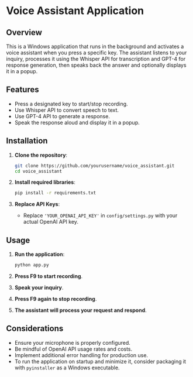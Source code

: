 # Voice Assistant Application

## Overview

This is a Windows application that runs in the background and activates a voice assistant when you press a specific key. The assistant listens to your inquiry, processes it using the Whisper API for transcription and GPT-4 for response generation, then speaks back the answer and optionally displays it in a popup.

## Features

- Press a designated key to start/stop recording.
- Use Whisper API to convert speech to text.
- Use GPT-4 API to generate a response.
- Speak the response aloud and display it in a popup.

## Installation

1. **Clone the repository**:

   ```bash
   git clone https://github.com/yourusername/voice_assistant.git
   cd voice_assistant
   ```

2. **Install required libraries**:

   ```bash
   pip install -r requirements.txt
   ```

3. **Replace API Keys**:
   - Replace `'YOUR_OPENAI_API_KEY'` in `config/settings.py` with your actual OpenAI API key.

## Usage

1. **Run the application**:

   ```bash
   python app.py
   ```

2. **Press F9 to start recording**.
3. **Speak your inquiry**.
4. **Press F9 again to stop recording**.
5. **The assistant will process your request and respond**.

## Considerations

- Ensure your microphone is properly configured.
- Be mindful of OpenAI API usage rates and costs.
- Implement additional error handling for production use.
- To run the application on startup and minimize it, consider packaging it with `pyinstaller` as a Windows executable.
